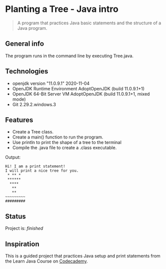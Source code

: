 # Planting a Tree - Java intro
> A program that practices Java basic statements and the structure of a Java program.


## General info
The program runs in the command line by executing Tree.java.


## Technologies
* openjdk version "11.0.9.1" 2020-11-04
* OpenJDK Runtime Environment AdoptOpenJDK (build 11.0.9.1+1)
* OpenJDK 64-Bit Server VM AdoptOpenJDK (build 11.0.9.1+1, mixed mode)
* Git 2.29.2.windows.3


## Features
* Create a Tree class.
* Create a main() function to run the program.
* Use println to print the shape of a tree to the terminal
* Compile the .java file to create a .class executable.


Output:
```
Hi! I am a print statement!
I will print a nice tree for you.
 * ** *
 ******
  ****
   **
   **
~~~~~~~~~
#########
```


## Status
Project is: _finished_

## Inspiration
This is a guided project that practices Java setup and print statements from the Learn Java Course on [Codecademy](https://www.codecademy.com/learn).
